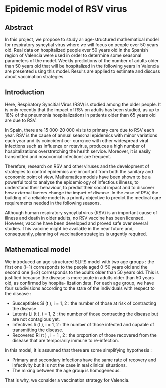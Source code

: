 # Epidemic model of RSV virus 
## Abstract
In this project, we propose to study an age-structured mathematical model for respiratory syncytial virus where we will focus on people over 50 years old. Real data on hospitalized people over 50 years old in the Spanish region of Valencia were used in order to determine some seasonal parameters of the model.
Weekly predictions of the number of adults older than 50
years old that will be hospitalized in the following years in Valencia are presented using this model. Results
are applied to estimate and discuss about vaccination strategies.

## Introduction
Here, Respiratory Syncitial Virus (RSV) is studied among the older people.
It is only recently that the impact of RSV on adults has been studied, as up to 18% of the pneumonia
hospitalizations in patients older than 65 years old are due to RSV. 

In Spain, there are 15 000-20 000 visits to primary care due to RSV each year.
RSV is the cause of annual seasonal epidemics with minor variations each year and its coincident oc-
currence with other widespread viral infections such as influenza or rotavirus, produces a high number of
hospitalizations overstretching the health service. Moreover, it is easily transmitted and nosocomial infections are frequent.

Therefore, research on RSV and other viruses and the development of strategies to control epidemics are
important from both the sanitary and economic point of view.
Mathematics models have been shown to be a powerful tool to analyse the epidemiology of infectious
illness, to understand their behaviour, to predict their social impact and to discover how external factors
change the impact of disease. In the case of RSV, the building of a reliable model is a priority objective to
predict the medical care requirements needed in the following seasons.

Although human respiratory syncytial virus (RSV) is an important cause of illness and death in older
adults, no RSV vaccine has been licensed. However, vaccine have been developed and proved safe over
several studies. This vaccine might be available in the near future and, consequently, planning of vaccination
strategies is urgently required.

## Mathematical model
We introduced an age-structured SLIRS model with two age groups : the first one (i=1) corresponds to the
people aged 0-50 years old and the second one (i=2) corresponds to the adults older than 50 years old.
This is justified because the disease is more acute in adults older than 50 years old, as confirmed by hospita-
lization data. For each age group, we have four subdivisions according to the state of the individuals with
respect to the disease :
-  Susceptibles Si (t ), i = 1, 2 : the number of those at risk of contracting the disease
-  Latents Li (t ), i = 1, 2 : the number of those contracting the disease but are not contagious yet.
-  Infectives Ii (t ), i = 1, 2 : the number of those infected and capable of transmitting the disease.
-  Recovered Ri (t ) , i = 1 , 2 : the proportion of those recovered from the disease that are temporarily
immune to re-infection.


In this model, it is assumed that there are some simplifying hypothesis :

-  Primary and secondary infections have the same rate of recovery and infectivity but it is not the case
in real clinical situations.
-  The mixing between the age group is homogeneous.

That is why, we consider a vaccination strategy for Valencia.

